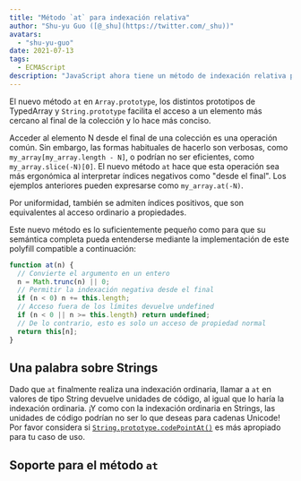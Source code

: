```yaml
---
title: "Método `at` para indexación relativa"
author: "Shu-yu Guo ([@_shu](https://twitter.com/_shu))"
avatars: 
  - "shu-yu-guo"
date: 2021-07-13
tags: 
  - ECMAScript
description: "JavaScript ahora tiene un método de indexación relativa para Arrays, TypedArrays y Strings."
---
```


El nuevo método `at` en `Array.prototype`, los distintos prototipos de TypedArray y `String.prototype` facilita el acceso a un elemento más cercano al final de la colección y lo hace más conciso.

Acceder al elemento N desde el final de una colección es una operación común. Sin embargo, las formas habituales de hacerlo son verbosas, como `my_array[my_array.length - N]`, o podrían no ser eficientes, como `my_array.slice(-N)[0]`. El nuevo método `at` hace que esta operación sea más ergonómica al interpretar índices negativos como "desde el final". Los ejemplos anteriores pueden expresarse como `my_array.at(-N)`.

<!--truncate-->
Por uniformidad, también se admiten índices positivos, que son equivalentes al acceso ordinario a propiedades.

Este nuevo método es lo suficientemente pequeño como para que su semántica completa pueda entenderse mediante la implementación de este polyfill compatible a continuación:

```js
function at(n) {
  // Convierte el argumento en un entero
  n = Math.trunc(n) || 0;
  // Permitir la indexación negativa desde el final
  if (n < 0) n += this.length;
  // Acceso fuera de los límites devuelve undefined
  if (n < 0 || n >= this.length) return undefined;
  // De lo contrario, esto es solo un acceso de propiedad normal
  return this[n];
}
```

## Una palabra sobre Strings

Dado que `at` finalmente realiza una indexación ordinaria, llamar a `at` en valores de tipo String devuelve unidades de código, al igual que lo haría la indexación ordinaria. ¡Y como con la indexación ordinaria en Strings, las unidades de código podrían no ser lo que deseas para cadenas Unicode! Por favor considera si [`String.prototype.codePointAt()`](https://developer.mozilla.org/en-US/docs/Web/JavaScript/Reference/Global_Objects/String/codePointAt) es más apropiado para tu caso de uso.

## Soporte para el método `at`

<feature-support chrome="92"
                 firefox="90"
                 safari="no"
                 nodejs="no"
                 babel="sí https://github.com/zloirock/core-js#relative-indexing-method"></feature-support>
